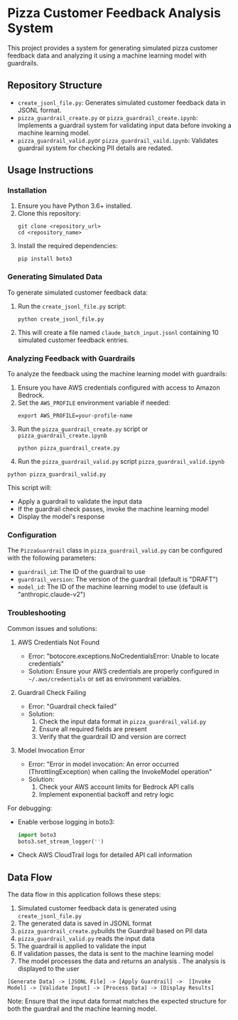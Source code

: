 # Pizza Customer Feedback Analysis System

This project provides a system for generating simulated pizza customer feedback data and analyzing it using a machine learning model with guardrails.

## Repository Structure

- `create_jsonl_file.py`: Generates simulated customer feedback data in JSONL format.
- `pizza_guardrail_create.py` or `pizza_guardrail_create.ipynb`: Implements a guardrail system for validating input data before invoking a machine learning model.
- `pizza_guardrail_valid.py`or `pizza_guardrail_vaild.ipynb`: Validates guardrail system for checking PII details are redated.

## Usage Instructions

### Installation

1. Ensure you have Python 3.6+ installed.
2. Clone this repository:
   ```
   git clone <repository_url>
   cd <repository_name>
   ```
3. Install the required dependencies:
   ```
   pip install boto3
   ```

### Generating Simulated Data

To generate simulated customer feedback data:

1. Run the `create_jsonl_file.py` script:
   ```
   python create_jsonl_file.py
   ```
2. This will create a file named `claude_batch_input.jsonl` containing 10 simulated customer feedback entries.

### Analyzing Feedback with Guardrails

To analyze the feedback using the machine learning model with guardrails:

1. Ensure you have AWS credentials configured with access to Amazon Bedrock.
2. Set the `AWS_PROFILE` environment variable if needed:
   ```
   export AWS_PROFILE=your-profile-name
   ```
3. Run the `pizza_guardrail_create.py` script or `pizza_guardrail_create.ipynb`
   ```
   python pizza_guardrail_create.py
   ```
4.  Run the `pizza_guardrail_valid.py` script `pizza_guardrail_valid.ipynb`
   ```
   python pizza_guardrail_valid.py
   ```

This script will:
- Apply a guardrail to validate the input data
- If the guardrail check passes, invoke the machine learning model
- Display the model's response

### Configuration

The `PizzaGuardrail` class in `pizza_guardrail_valid.py` can be configured with the following parameters:
- `guardrail_id`: The ID of the guardrail to use
- `guardrail_version`: The version of the guardrail (default is "DRAFT")
- `model_id`: The ID of the machine learning model to use (default is "anthropic.claude-v2")

### Troubleshooting

Common issues and solutions:

1. AWS Credentials Not Found
   - Error: "botocore.exceptions.NoCredentialsError: Unable to locate credentials"
   - Solution: Ensure your AWS credentials are properly configured in `~/.aws/credentials` or set as environment variables.

2. Guardrail Check Failing
   - Error: "Guardrail check failed"
   - Solution: 
     1. Check the input data format in `pizza_guardrail_valid.py`
     2. Ensure all required fields are present
     3. Verify that the guardrail ID and version are correct

3. Model Invocation Error
   - Error: "Error in model invocation: An error occurred (ThrottlingException) when calling the InvokeModel operation"
   - Solution: 
     1. Check your AWS account limits for Bedrock API calls
     2. Implement exponential backoff and retry logic

For debugging:
- Enable verbose logging in boto3:
  ```python
  import boto3
  boto3.set_stream_logger('')
  ```
- Check AWS CloudTrail logs for detailed API call information

## Data Flow

The data flow in this application follows these steps:

1. Simulated customer feedback data is generated using `create_jsonl_file.py`
2. The generated data is saved in JSONL format
3. `pizza_guardrail_create.py`builds the Guardrail based on PII data
4. `pizza_guardrail_valid.py` reads the input data
5. The guardrail is applied to validate the input
6. If validation passes, the data is sent to the machine learning model
7. The model processes the data and returns an analysis
. The analysis is displayed to the user

```
[Generate Data] -> [JSONL File] -> [Apply Guardrail] ->  [Invoke Model] -> [Validate Input] -> [Process Data] -> [Display Results]
```

Note: Ensure that the input data format matches the expected structure for both the guardrail and the machine learning model.
